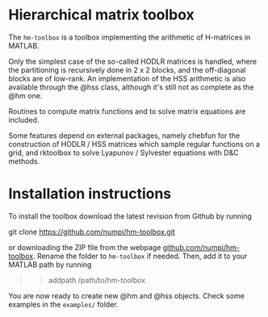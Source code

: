 # Hierarchical matrix toolbox
The <code>hm-toolbox</code> is a toolbox implementing the arithmetic of H-matrices in MATLAB. 

Only the simplest case of the so-called HODLR matrices is handled, where the partitioning
is recursively done in 2 x 2 blocks, and the off-diagonal blocks are of low-rank. An implementation
of the HSS arithmetic is also available through the @hss class, although it's still not
as complete as the @hm one.

Routines to compute matrix functions and to solve matrix equations are included. 

Some features depend on external packages, namely chebfun for the construction of 
HODLR / HSS matrices which sample regular functions on a grid, and rktoolbox to
solve Lyapunov / Sylvester equations with D&C methods. 

# Installation instructions

To install the toolbox download the latest revision from Github by running

 git clone https://github.com/numpi/hm-toolbox.git

or downloading the ZIP file from the webpage [github.com/numpi/hm-toolbox](https://github.com/numpi/hm-toolbox). 
Rename the folder to <code>hm-toolbox</code> if needed. Then, add it to your MATLAB path by running

 >> addpath /path/to/hm-toolbox

You are now ready to create new @hm and @hss objects. Check some examples in the
<code>examples/</code> folder. 
